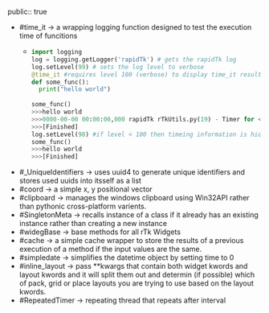 public:: true

- #time_it -> a wrapping logging function designed to test the execution time of funcitions
	- ```python
	  import logging
	  log = logging.getLogger('rapidTk') # gets the rapidTk log
	  log.setLevel(99) # sets the log level to verbose
	  @time_it #requires level 100 (verbose) to display time_it results
	  def some_func():
	  	print("hello world")
	      
	  some_func()
	  >>>hello world
	  >>>0000-00-00 00:00:00,000 rapidTk rTkUtils.py(19) - Timer for <some_func.some_func> finished in 0.000017900
	  >>>[Finished]
	  log.setLevel(98) #if level < 100 then timeing information is hidden
	  some_func()
	  >>>hello world
	  >>>[Finished]
	  ```
- #_UniqueIdentifiers -> uses uuid4 to generate unique identifiers and stores used uuids into itsself as a list
- #coord -> a simple x, y positional vector
- #clipboard -> manages the windows clipboard using Win32API rather than pythonic cross-platform varients.
- #SingletonMeta -> recalls instance of a class if it already has an existing instance rather than creating a new instance
- #widegBase -> base methods for all rTk Widgets
- #cache -> a simple cache wrapper to store the results of a previous execution of a method if the input values are the same.
- #simpledate -> simplifies the datetime object by setting time to 0
- #inline_layout -> pass **kwargs that contain both widget kwords and layout kwords and it will split them out and determin (if possible) which of pack, grid or place layouts you are trying to use based on the layout kwords.
- #RepeatedTimer -> repeating thread that repeats after interval